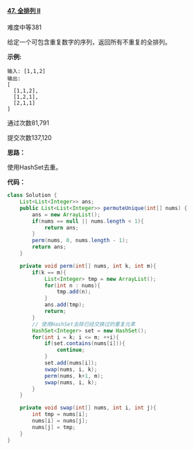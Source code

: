 #### [47. 全排列 II](https://leetcode-cn.com/problems/permutations-ii/)

难度中等381

给定一个可包含重复数字的序列，返回所有不重复的全排列。

**示例:**

```
输入: [1,1,2]
输出:
[
  [1,1,2],
  [1,2,1],
  [2,1,1]
]
```

通过次数81,791

提交次数137,120



**思路：**

使用HashSet去重。

**代码：**

```java
class Solution {
    List<List<Integer>> ans;
    public List<List<Integer>> permuteUnique(int[] nums) {
        ans = new ArrayList();
        if(nums == null || nums.length < 1){
            return ans;
        }
        perm(nums, 0, nums.length - 1);
        return ans;
    }

    private void perm(int[] nums, int k, int m){
        if(k == m){
            List<Integer> tmp = new ArrayList();
            for(int n : nums){
                tmp.add(n);
            }
            ans.add(tmp);
            return;
        }
        // 使用HashSet去除已经交换过的重复元素
        HashSet<Integer> set = new HashSet();
        for(int i = k; i <= m; ++i){
            if(set.contains(nums[i])){
                continue;
            }
            set.add(nums[i]);
            swap(nums, i, k);
            perm(nums, k+1, m);
            swap(nums, i, k);
        }
    }

    private void swap(int[] nums, int i, int j){
        int tmp = nums[i];
        nums[i] = nums[j];
        nums[j] = tmp;
    }
}
```

